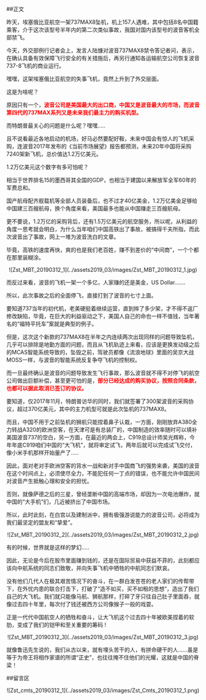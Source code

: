 ##正文

昨天，埃塞俄比亚航空一架737MAX8坠机，机上157人遇难，其中包括8名中国籍乘客，介于这次该型号半年内的第二次类似事故，我国对国内该型号的波音客机全部禁飞。

今天，外交部例行记者会上，发言人陆慷对波音737MAX8禁令答记者问，表示，在确认具备有效保障飞行安全的有关措施后，再另行通知各运输航空公司恢复波音737-8飞机的商业运行。

嘿嘿，这架埃塞俄比亚航空的失事飞机，竟然上升到了外交层面。

这是为啥呢？

原因只有一个，<font color="red">**波音公司是美国最大的出口商，中国又是波音最大的市场，而波音第四代的737MAX系列又是未来我们最主力的购买机型。**</font>

而特朗普最关心的问题是什么呢？嘿嘿.....

且不说看最近各地启动的机场，好马必然要配好鞍，未来中国会有惊人的飞机采购，连波音2017年发布的《当前市场展望》报告都预测，未来20年中国将采购7240架新飞机，总价值达1.2万亿美元。

1.2万亿美元这个数字有多可怕呢？

相当于世界排名15的墨西哥其全国的GDP，也相当于建国以来解放军全军60年的军费总和。

国产航母配齐舰载机等全部人员装备后，也不过才40亿美金，1.2万亿美金足够给中国建三百艘航母，换个角度来看，美国最多也能从中国赚走三百艘航母。

更不要说，1.2万亿的采购背后，还有1.5万亿美元的航空服务，所以呢，从利益的角度一思考就会明白，为什么当年咱们中国高铁出了事故，被搞得千夫所指，而此次波音出了事故，网上一堆为波音洗白的文章。

毕竟，高铁的速度再快，爽的也是我们老百姓，赚不到差价的“中间商”，一个个都在那里装糊涂。

 <div align="center">![Zst_MBT_20190312_1](../assets2019_03/images/Zst_MBT_20190312_1.jpg)</div>

而反过来看，波音的飞机一架一个多亿，人家赚的还是美金，US Dollar.......

所以，此次事故之后的全面停飞，直接打到了波音的七寸上面。

要知道737当年的初代机，老美硬挺着继续运营，直到摔了多少架，才不得不返厂修改缺陷，毕竟，在巨大的利益驱动之下，美国人自己的命也一样不值钱，当年著名的“福特平托车”案就是典型的例子。

但是，这次这个新款的737MAX8在半年之内连续两次出现同样的问题导致坠机，几乎可以排除是地勤方面的问题，而且从飞机轨迹上来看，应该是更换发动级之后的MCAS智能系统导致的，坠毁之前，驾驶员都像《流浪地球》里面的吴京大战MOSS一样，与波音的智能系统反复争夺飞机的控制权。

而一旦最终确认是波音的问题导致发生飞行事故，那么波音就不得不对停飞的航空公司做出巨额补偿，甚至更可怕的是，<font color="red">**部分已经达成的购买协议，按照合同条款，也都可以据此取消已签订的协议。**</font>

要知道，仅2017年11月，特朗普访华的同时，我们就签署了300架波音的采购协议，超过370亿美元，其中的主力机型可就是此次坠机的737MAX8。

而且，中国不用于之前坠机的狮航只能捏着鼻子认栽，一方面，刚刚放弃A380全力转战A320的欧洲空客，在天津可是有总装厂的，中国制造的效率随时可以填补美国波音737的空白，另一方面，在最近的两会上，C919总设计师吴光辉称，今年年底C919咱们中国的“大飞机”，就将审定试飞，两年后就可以完成试飞交付，像小米手机那样开始量产了.....

因此，面对老对手欧洲空客的背水一战和新对手中国商飞的强势来袭，美国的波音在这个时间点上，必须使尽全力，不能犯任何一丁点的错误，也不能允许中国民间对波音产生抵触心理和安全的担忧。

否则，就像萨德之后的三星，曾经垄断中国的高端市场，却因为一次电池爆炸，就中国的“大手机”们，几近被挤出了中国市场。

所以，此时此刻，在白宫以及建制派中，拥有极强游说能力的波音公司，必将成为我们最坚定的盟友和“挚爱”。

 <div align="center">![Zst_MBT_20190312_2](../assets2019_03/images/Zst_MBT_20190312_2.jpg)</div>

有的时候，世界就是这样的梦幻.....

因此，无论是今后在股市里面赚到钱的，还是在国际贸易中获益不菲的，此刻都应该向中航系统的同志们致敬，并向失事飞机中牺牲的中航同志们默哀。

没有他们几代人在极其艰苦情况下的奋斗，在一群白发苍苍的老人家们的传帮带下，在外忧内患的联合打击下，打破了“造不如买，买不如租的思想”，造出了我们自己的大飞机。我们就只能像马航、狮航那样，打碎了牙只往自己肚子里面吞，就像过去四十年里，每次付了钱还被西方公司像猴子一般的戏耍。

正是一代代中国航空人的牺牲和奋斗，让大飞机这个过去四十年被欧美捏着的软肋，变成了我们的铠甲和至关重要的筹码 !

 <div align="center">![Zst_MBT_20190312_3](../assets2019_03/images/Zst_MBT_20190312_3.jpg)</div>

就像鲁迅先生说的，我们从古以来，就有埋头苦干的人，有拼命硬干的人……虽是等于为帝王将相作家谱的所谓“正史”，也往往掩不住他们的光耀，这就是中国的脊梁！ 

##留言区
 <div align="center">![Zst_cmts_20190312_1](../assets2019_03/images/Zst_Cmts_20190312_1.png)</div>